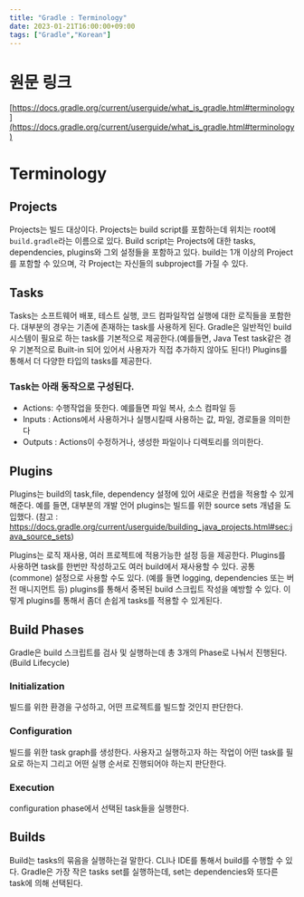 ```yaml
---
title: "Gradle : Terminology"
date: 2023-01-21T16:00:00+09:00
tags: ["Gradle","Korean"]
---
```


# 원문 링크
[https://docs.gradle.org/current/userguide/what_is_gradle.html#terminology](https://docs.gradle.org/current/userguide/what_is_gradle.html#terminology)

# Terminology
## Projects
Projects는 빌드 대상이다. Projects는 build script를 포함하는데 위치는 root에 `build.gradle`라는 이름으로 있다. Build script는 Projects에 대한 tasks, dependencies, plugins와 그외 설정들을 포함하고 있다. build는 1개 이상의 Project를 포함할 수 있으며, 각 Project는 자신들의 subproject를 가질 수 있다.
## Tasks
Tasks는 소프트웨어 배포, 테스트 실행, 코드 컴파일작업 실행에 대한 로직들을 포함한다. 대부분의 경우는 기존에 존재하는 task를 사용하게 된다. Gradle은 일반적인 build 시스템이 필요로 하는 task를 기본적으로 제공한다.(예를들면, Java Test task같은 경우 기본적으로 Built-in 되어 있어서 사용자가 직접 추가하지 않아도 된다!) Plugins를 통해서 더 다양한 타입의 tasks를 제공한다.
### Task는 아래 동작으로 구성된다.
- Actions: 수행작업을 뜻한다. 예를들면 파일 복사, 소스 컴파일 등
- Inputs : Actions에서 사용하거나 실행시킬때 사용하는 값, 파일, 경로들을 의미한다
- Outputs : Actions이 수정하거나, 생성한 파일이나 디렉토리를 의미한다.
## Plugins
Plugins는 build의 task,file, dependency 설정에 있어 새로운 컨셉을 적용할 수 있게 해준다. 예를 들면, 대부분의 개발 언어 plugins는 빌드를 위한 source sets 개념을 도입했다. (참고 : https://docs.gradle.org/current/userguide/building_java_projects.html#sec:java_source_sets)

Plugins는 로직 재사용, 여러 프로젝트에 적용가능한 설정 등을 제공한다. Plugins를 사용하면 task를 한번만 작성하고도 여러 build에서 재사용할 수 있다. 공통(commone) 설정으로 사용할 수도 있다. (예를 들면 logging, dependencies 또는 버전 매니지먼트 등) plugins를 통해서 중복된 build 스크립트 작성을 예방할 수 있다. 이렇게 plugins를 통해서 좀더 손쉽게 tasks를 적용할 수 있게된다.
## Build Phases
Gradle은 build 스크립트를 검사 및 실행하는데 총 3개의 Phase로 나눠서 진행된다. (Build Lifecycle)
### Initialization
빌드를 위한 환경을 구성하고, 어떤 프로젝트를 빌드할 것인지 판단한다.
### Configuration
빌드를 위한 task graph를 생성한다.
사용자고 실행하고자 하는 작업이 어떤 task를 필요로 하는지 그리고 어떤 실행 순서로 진행되어야 하는지 판단한다.
### Execution
configuration phase에서 선택된 task들을 실행한다.
## Builds
Build는 tasks의 묶음을 실행하는걸 말한다. CLI나 IDE를 통해서 build를 수행할 수 있다. Gradle은 가장 작은 tasks set를 실행하는데, set는 dependencies와 또다른 task에 의해 선택된다.
